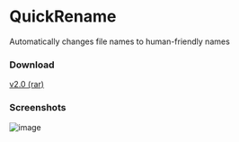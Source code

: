 # QuickRename
Automatically changes file names to human-friendly names

### Download
[v2.0 (rar)](https://github.com/spixy/QuickRename/releases/download/2.0/QRename.rar)

### Screenshots
![image](https://cloud.githubusercontent.com/assets/4542110/11457848/e5543eb0-96b3-11e5-87f6-c8d7d864462c.png)
